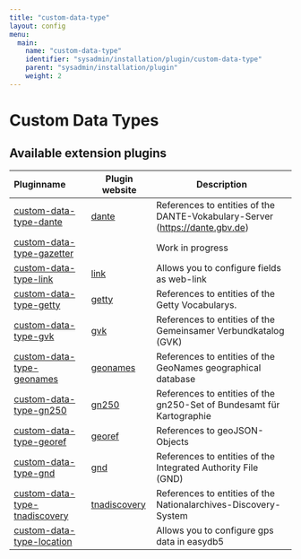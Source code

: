 ```yaml
---
title: "custom-data-type"
layout: config
menu:
  main:
    name: "custom-data-type"
    identifier: "sysadmin/installation/plugin/custom-data-type"
    parent: "sysadmin/installation/plugin"
    weight: 2
---
```

# Custom Data Types

## Available extension plugins

| Pluginname | Plugin website | Description |
|:-----------|----------------|-------------|
| [custom-data-type-dante](/en/sysadmin/installation/plugin/custom-data-type/dante) | [dante](https://github.com/programmfabrik/easydb-custom-data-type-dante) | References to entities of the DANTE-Vokabulary-Server (https://dante.gbv.de) |
| [custom-data-type-gazetter](/en/sysadmin/installation/plugin/custom-data-type/gazetter) |  | Work in progress |
| [custom-data-type-link](/en/sysadmin/installation/plugin/custom-data-type/link) | [link](https://github.com/programmfabrik/easydb-custom-data-type-link) | Allows you to configure fields as web-link |
| [custom-data-type-getty](/en/sysadmin/installation/plugin/custom-data-type/getty) | [getty](https://github.com/programmfabrik/easydb-custom-data-type-getty) | References to entities of the Getty Vocabularys. |
| [custom-data-type-gvk](/en/sysadmin/installation/plugin/custom-data-type/gvk) | [gvk](https://github.com/programmfabrik/easydb-custom-data-type-gvk) | References to entities of the Gemeinsamer Verbundkatalog (GVK) |
| [custom-data-type-geonames](/en/sysadmin/installation/plugin/custom-data-type/geonames) | [geonames](https://github.com/programmfabrik/easydb-custom-data-type-geonames) | References to entities of the GeoNames geographical database |
| [custom-data-type-gn250](/en/sysadmin/installation/plugin/custom-data-type/gn250) | [gn250](https://github.com/programmfabrik/easydb-custom-data-type-gn250) | References to entities of the gn250-Set of Bundesamt für Kartographie |
| [custom-data-type-georef](/en/sysadmin/installation/plugin/custom-data-type/georef) | [georef](https://github.com/programmfabrik/easydb-custom-data-type-georef) | References to geoJSON-Objects |
| [custom-data-type-gnd](/en/sysadmin/installation/plugin/custom-data-type/gnd) | [gnd](https://github.com/programmfabrik/easydb-custom-data-type-gnd) | References to entities of the Integrated Authority File (GND) |
| [custom-data-type-tnadiscovery](/en/sysadmin/installation/plugin/custom-data-type/tnadiscovery) | [tnadiscovery](https://github.com/programmfabrik/easydb-custom-data-type-tnadiscovery) | References to entities of the Nationalarchives-Discovery-System |
| [custom-data-type-location](/en/sysadmin/installation/plugin/custom-data-type/location) | | Allows you to configure gps data in easydb5 |